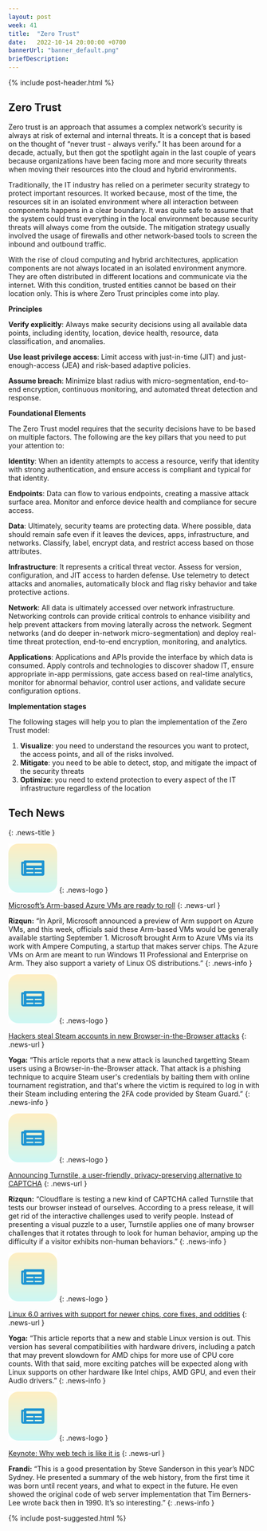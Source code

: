```yaml
---
layout: post
week: 41
title:  "Zero Trust"
date:   2022-10-14 20:00:00 +0700
bannerUrl: "banner_default.png"
briefDescription: 
---
```


{% include post-header.html %}

## Zero Trust

Zero trust is an approach that assumes a complex network’s security is always at risk of external and internal threats. It is a concept that is based on the thought of “never trust - always verify.” It has been around for a decade, actually, but then got the spotlight again in the last couple of years because organizations have been facing more and more security threats when moving their resources into the cloud and hybrid environments.

Traditionally, the IT industry has relied on a perimeter security strategy to protect important resources. It worked because, most of the time, the resources sit in an isolated environment where all interaction between components happens in a clear boundary. It was quite safe to assume that the system could trust everything in the local environment because security threats will always come from the outside. The mitigation strategy usually involved the usage of firewalls and other network-based tools to screen the inbound and outbound traffic.

With the rise of cloud computing and hybrid architectures, application components are not always located in an isolated environment anymore. They are often distributed in different locations and communicate via the internet. With this condition, trusted entities cannot be based on their location only. This is where Zero Trust principles come into play.

__Principles__

**Verify explicitly**: Always make security decisions using all available data points, including identity, location, device health, resource, data classification, and anomalies.

**Use least privilege access**: Limit access with just-in-time (JIT) and just-enough-access (JEA) and risk-based adaptive policies.

**Assume breach**: Minimize blast radius with micro-segmentation, end-to-end encryption, continuous monitoring, and automated threat detection and response.

__Foundational Elements__

The Zero Trust model requires that the security decisions have to be based on multiple factors. The following are the key pillars that you need to put your attention to:

**Identity**: When an identity attempts to access a resource, verify that identity with strong authentication, and ensure access is compliant and typical for that identity.

**Endpoints**: Data can flow to various endpoints, creating a massive attack surface area. Monitor and enforce device health and compliance for secure access.

**Data**: Ultimately, security teams are protecting data. Where possible, data should remain safe even if it leaves the devices, apps, infrastructure, and networks. Classify, label, encrypt data, and restrict access based on those attributes.

**Infrastructure**: It represents a critical threat vector. Assess for version, configuration, and JIT access to harden defense. Use telemetry to detect attacks and anomalies, automatically block and flag risky behavior and take protective actions.

**Network**: All data is ultimately accessed over network infrastructure. Networking controls can provide critical controls to enhance visibility and help prevent attackers from moving laterally across the network. Segment networks (and do deeper in-network micro-segmentation) and deploy real-time threat protection, end-to-end encryption, monitoring, and analytics.

**Applications**: Applications and APIs provide the interface by which data is consumed. Apply controls and technologies to discover shadow IT, ensure appropriate in-app permissions, gate access based on real-time analytics, monitor for abnormal behavior, control user actions, and validate secure configuration options.

__Implementation stages__

The following stages will help you to plan the implementation of the Zero Trust model:

1. **Visualize**: you need to understand the resources you want to protect, the access points, and all of the risks involved.
2. **Mitigate**: you need to be able to detect, stop, and mitigate the impact of the security threats
3. **Optimize**: you need to extend protection to every aspect of the IT infrastructure regardless of the location

## Tech News
{: .news-title }

![memo](/assets/images/tech-news.svg)
{: .news-logo }

[Microsoft’s Arm-based Azure VMs are ready to roll](https://www.zdnet.com/article/microsofts-arm-based-azure-vms-are-ready-to-roll/)
{: .news-url }

__Rizqun:__ “In April, Microsoft announced a preview of Arm support on Azure VMs, and this week, officials said these Arm-based VMs would be generally available starting September 1. Microsoft brought Arm to Azure VMs via its work with Ampere Computing, a startup that makes server chips. The Azure VMs on Arm are meant to run Windows 11 Professional and Enterprise on Arm. They also support a variety of Linux OS distributions.”
{: .news-info }

![memo](/assets/images/tech-news.svg)
{: .news-logo }

[Hackers steal Steam accounts in new Browser-in-the-Browser attacks](https://www.bleepingcomputer.com/news/security/hackers-steal-steam-accounts-in-new-browser-in-the-browser-attacks/)
{: .news-url }

__Yoga:__ “This article reports that a new attack is launched targetting Steam users using a Browser-in-the-Browser attack. That attack is a phishing technique to acquire Steam user's credentials by baiting them with online tournament registration, and that's where the victim is required to log in with their Steam including entering the 2FA code provided by Steam Guard.”
{: .news-info }

![memo](/assets/images/tech-news.svg)
{: .news-logo }

[Announcing Turnstile, a user-friendly, privacy-preserving alternative to CAPTCHA](https://blog.cloudflare.com/turnstile-private-captcha-alternative/)
{: .news-url }

__Rizqun:__ “Cloudflare is testing a new kind of CAPTCHA called Turnstile that tests our browser instead of ourselves. According to a press release, it will get rid of the interactive challenges used to verify people. Instead of presenting a visual puzzle to a user, Turnstile applies one of many browser challenges that it rotates through to look for human behavior, amping up the difficulty if a visitor exhibits non-human behaviors.”
{: .news-info }

![memo](/assets/images/tech-news.svg)
{: .news-logo }

[Linux 6.0 arrives with support for newer chips, core fixes, and oddities](https://arstechnica.com/gadgets/2022/10/linux-6-0-arrives-with-support-for-newer-chips-core-fixes-and-oddities/)
{: .news-url }

__Yoga:__ “This article reports that a new and stable Linux version is out. This version has several compatibilities with hardware drivers, including a patch that may prevent slowdown for AMD chips for more use of CPU core counts. With that said, more exciting patches will be expected along with Linux supports on other hardware like Intel chips, AMD GPU, and even their Audio drivers.”
{: .news-info }

![memo](/assets/images/tech-news.svg)
{: .news-logo }

[Keynote: Why web tech is like it is](https://youtu.be/3QEoJRjxnxQ)
{: .news-url }

__Frandi:__ “This is a good presentation by Steve Sanderson in this year’s NDC Sydney. He presented a summary of the web history, from the first time it was born until recent years, and what to expect in the future. He even showed the original code of web server implementation that Tim Berners-Lee wrote back then in 1990. It’s so interesting.”
{: .news-info }

{% include post-suggested.html %}